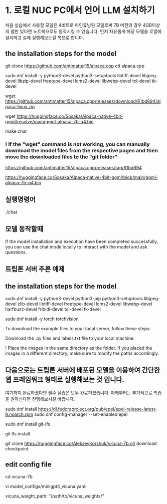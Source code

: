 # 1. 로컬 NUC PC에서 언어 LLM 설치하기

처음 실습에서 사용할 모델은 4비트로 파인튜닝된 모델로써 7B 버전의 경우 4GB이상의 램만 있다면 노트북으로도 동작시킬 수 있습니다.
먼저 자유롭게 해당 모델을 로컬에 설치하고 실제 실행해보는걸 목표로 합니다.



## the installation steps for the model


git clone https://github.com/antimatter15/alpaca.cpp
cd alpaca.cpp

sudo dnf install -y python3-devel python3-setuptools libtiff-devel libjpeg-devel libzip-devel freetype-devel lcms2-devel libwebp-devel tcl-devel tk-devel

wget https://github.com/antimatter15/alpaca.cpp/releases/download/81bd894/alpaca-linux.zip

wget https://huggingface.co/Sosaka/Alpaca-native-4bit-ggml/resolve/main/ggml-alpaca-7b-q4.bin

make chat


### ! If the "wget" command is not working, you can manually download the model files from the respective pages and then move the downloaded files to the "git folder"

https://github.com/antimatter15/alpaca.cpp/releases/tag/81bd894

https://huggingface.co/Sosaka/Alpaca-native-4bit-ggml/blob/main/ggml-alpaca-7b-q4.bin 


## 실행명령어
./chat

## 모델 동작할때

If the model installation and execution have been completed successfully, you can use the chat mode locally to interact with the model and ask questions.



## 트립톤 서버 추론 예제

## the installation steps for the model

sudo dnf install -y python3-devel python3-pip python3-setuptools libjpeg-devel zlib-devel libtiff-devel freetype-devel lcms2-devel libwebp-devel harfbuzz-devel fribidi-devel tcl-devel tk-devel

sudo dnf install -y torch torchvision

To download the example files to your local server, follow these steps:

Download the .py files and labels.txt file to your local machine.

! Place the images in the same directory as the folder. If you placed the images in a different directory, make sure to modify the paths accordingly.



## 다음으로는 트립톤 서버에 배포된 모델을 이용하여 간단한 웹 프레임워크 형태로 실행해보는 것 입니다.






여기까지 완료하셨다면 필수 실습은 모두 완료하셨습니다.
아래부터는 추가적으로 학습을 원하신다면 진행해보시길 바랍니다.



sudo dnf install https://dl.fedoraproject.org/pub/epel/epel-release-latest-8.noarch.rpm
sudo dnf config-manager --set-enabled epel

sudo dnf install git-lfs

git lfs install

git clone https://huggingface.co/AlekseyKorshuk/vicuna-7b.git
download checkpoint

## edit config file
cd vicuna-7b

vi model_configs/minigpt4_vicuna.yaml

vicuna_weight_path: "/path/to/vicuna_weights/"



